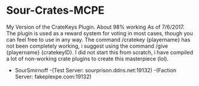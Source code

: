 # Sour-Crates-MCPE
My Version of the CrateKeys Plugin. About 98% working As of 7/6/2017. 
The plugin is used as a reward system for voting in most cases, though you can feel free to use in any way. 
The command /cratekey {playername} has not been completely working, i suggest using the command /give {playername} {cratekeyID}.
I did not start this from scratch, i have compiled a lot of non-working crate plugins to create this masterpiece (lol).
- SourSmirnoff 
 -(Test Server: sourprison.ddns.net:19132)
 -(Faction Server: fakeplexpe.com:19132)
